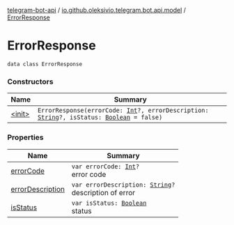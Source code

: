 [telegram-bot-api](../../index.md) / [io.github.oleksivio.telegram.bot.api.model](../index.md) / [ErrorResponse](./index.md)

# ErrorResponse

`data class ErrorResponse`

### Constructors

| Name | Summary |
|---|---|
| [&lt;init&gt;](-init-.md) | `ErrorResponse(errorCode: `[`Int`](https://kotlinlang.org/api/latest/jvm/stdlib/kotlin/-int/index.html)`?, errorDescription: `[`String`](https://kotlinlang.org/api/latest/jvm/stdlib/kotlin/-string/index.html)`?, isStatus: `[`Boolean`](https://kotlinlang.org/api/latest/jvm/stdlib/kotlin/-boolean/index.html)` = false)` |

### Properties

| Name | Summary |
|---|---|
| [errorCode](error-code.md) | `var errorCode: `[`Int`](https://kotlinlang.org/api/latest/jvm/stdlib/kotlin/-int/index.html)`?`<br>error code |
| [errorDescription](error-description.md) | `var errorDescription: `[`String`](https://kotlinlang.org/api/latest/jvm/stdlib/kotlin/-string/index.html)`?`<br>description of error |
| [isStatus](is-status.md) | `var isStatus: `[`Boolean`](https://kotlinlang.org/api/latest/jvm/stdlib/kotlin/-boolean/index.html)<br>status |
